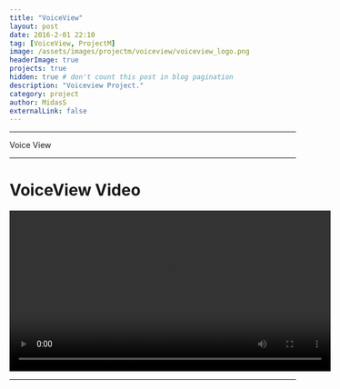 ```yaml
---
title: "VoiceView"
layout: post
date: 2016-2-01 22:10
tag: [VoiceView, ProjectM]
image: /assets/images/projectm/voiceview/voiceview_logo.png
headerImage: true
projects: true
hidden: true # don't count this post in blog pagination
description: "Voiceview Project."
category: project
author: MidasS
externalLink: false
---
```


---

Voice View

---


# VoiceView Video
<video src="{{ site.url }}/assets/images/projectm/voiceview/voiceview_video.mov" width="565" controls></video>


---


